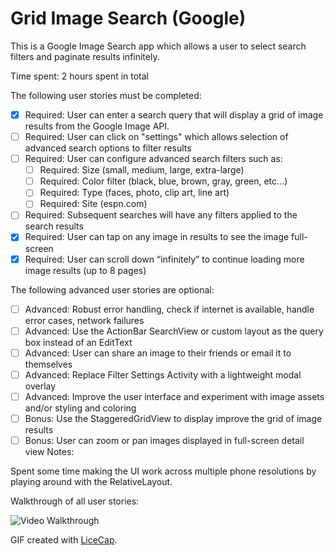 # Grid Image Search (Google)

This is a Google Image Search app which allows a user to select search filters and paginate results infinitely.  

Time spent: 2 hours spent in total

The following user stories must be completed:

 * [X] Required: User can enter a search query that will display a grid of image results from the Google Image API.
 * [ ] Required: User can click on "settings" which allows selection of advanced search options to filter results
 * [ ] Required: User can configure advanced search filters such as: <br />
    - [ ] Required: Size (small, medium, large, extra-large)
    - [ ] Required: Color filter (black, blue, brown, gray, green, etc...)
    - [ ] Required: Type (faces, photo, clip art, line art)
    - [ ] Required: Site (espn.com)
 * [ ] Required: Subsequent searches will have any filters applied to the search results
 * [X] Required: User can tap on any image in results to see the image full-screen
 * [X] Required: User can scroll down “infinitely” to continue loading more image results (up to 8 pages)

The following advanced user stories are optional:
 * [ ] Advanced: Robust error handling, check if internet is available, handle error cases, network failures
 * [ ] Advanced: Use the ActionBar SearchView or custom layout as the query box instead of an EditText
 * [ ] Advanced: User can share an image to their friends or email it to themselves
 * [ ] Advanced: Replace Filter Settings Activity with a lightweight modal overlay
 * [ ] Advanced: Improve the user interface and experiment with image assets and/or styling and coloring
 * [ ] Bonus: Use the StaggeredGridView to display improve the grid of image results
 * [ ] Bonus: User can zoom or pan images displayed in full-screen detail view
Notes:

Spent some time making the UI work across multiple phone resolutions by playing around with the RelativeLayout.

Walkthrough of all user stories:

![Video Walkthrough](GoogleImageSearch.gif)

GIF created with [LiceCap](http://www.cockos.com/licecap/).